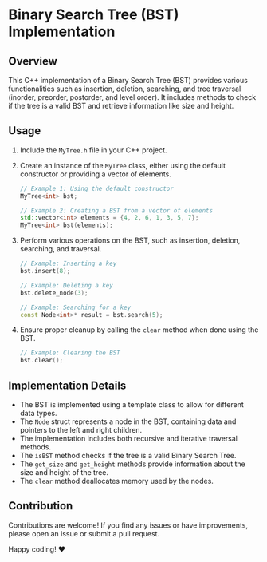 # Binary Search Tree (BST) Implementation

## Overview

This C++ implementation of a Binary Search Tree (BST) provides various functionalities such as insertion, deletion, searching, and tree traversal (inorder, preorder, postorder, and level order). It includes methods to check if the tree is a valid BST and retrieve information like size and height.

## Usage

1. Include the `MyTree.h` file in your C++ project.

2. Create an instance of the `MyTree` class, either using the default constructor or providing a vector of elements.

    ```cpp
    // Example 1: Using the default constructor
    MyTree<int> bst;

    // Example 2: Creating a BST from a vector of elements
    std::vector<int> elements = {4, 2, 6, 1, 3, 5, 7};
    MyTree<int> bst(elements);
    ```

3. Perform various operations on the BST, such as insertion, deletion, searching, and traversal.

    ```cpp
    // Example: Inserting a key
    bst.insert(8);

    // Example: Deleting a key
    bst.delete_node(3);

    // Example: Searching for a key
    const Node<int>* result = bst.search(5);
    ```

4. Ensure proper cleanup by calling the `clear` method when done using the BST.

    ```cpp
    // Example: Clearing the BST
    bst.clear();
    ```

## Implementation Details

- The BST is implemented using a template class to allow for different data types.
- The `Node` struct represents a node in the BST, containing data and pointers to the left and right children.
- The implementation includes both recursive and iterative traversal methods.
- The `isBST` method checks if the tree is a valid Binary Search Tree.
- The `get_size` and `get_height` methods provide information about the size and height of the tree.
- The `clear` method deallocates memory used by the nodes.

## Contribution

Contributions are welcome! If you find any issues or have improvements, please open an issue or submit a pull request.

Happy coding! ❤️
